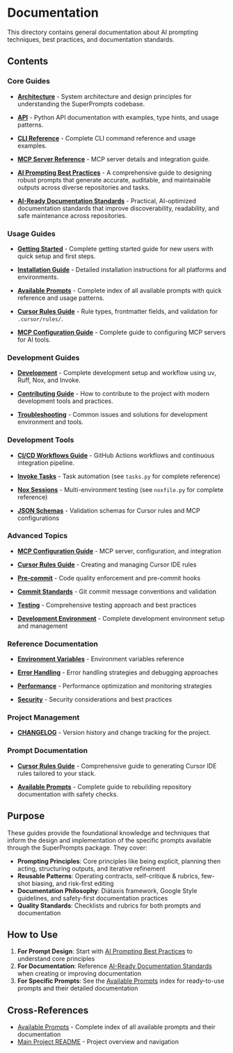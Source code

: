 # Documentation

This directory contains general documentation about AI prompting techniques, best practices, and documentation standards.

## Contents

### Core Guides

- **[Architecture](architecture.md)** - System architecture and design principles for understanding the SuperPrompts codebase.

- **[API](api.md)** - Python API documentation with examples, type hints, and usage patterns.
- **[CLI Reference](cli_reference.md)** - Complete CLI command reference and usage examples.
- **[MCP Server Reference](mcp_reference.md)** - MCP server details and integration guide.

- **[AI Prompting Best Practices](ai_prompting_best_practices.md)** - A comprehensive guide to designing robust prompts that generate accurate, auditable, and maintainable outputs across diverse repositories and tasks.

- **[AI-Ready Documentation Standards](ai_ready_documentation_standards.md)** - Practical, AI-optimized documentation standards that improve discoverability, readability, and safe maintenance across repositories.

### Usage Guides

- **[Getting Started](getting_started.md)** - Complete getting started guide for new users with quick setup and first steps.

- **[Installation Guide](installation_guide.md)** - Detailed installation instructions for all platforms and environments.

- **[Available Prompts](available_prompts.md)** - Complete index of all available prompts with quick reference and usage patterns.

- **[Cursor Rules Guide](cursor_rules_guide.md)** - Rule types, frontmatter fields, and validation for `.cursor/rules/`.

- **[MCP Configuration Guide](mcp_configuration.md)** - Complete guide to configuring MCP servers for AI tools.

### Development Guides

- **[Development](development.md)** - Complete development setup and workflow using uv, Ruff, Nox, and Invoke.

- **[Contributing Guide](contributing_guide.md)** - How to contribute to the project with modern development tools and practices.

- **[Troubleshooting](troubleshooting.md)** - Common issues and solutions for development environment and tools.

### Development Tools

- **[CI/CD Workflows Guide](ci_cd_workflows.md)** - GitHub Actions workflows and continuous integration pipeline.

- **[Invoke Tasks](tasks.py)** - Task automation (see `tasks.py` for complete reference)

- **[Nox Sessions](noxfile.py)** - Multi-environment testing (see `noxfile.py` for complete reference)

- **[JSON Schemas](../schemas/README.md)** - Validation schemas for Cursor rules and MCP configurations

### Advanced Topics

- **[MCP Configuration Guide](mcp_configuration.md)** - MCP server, configuration, and integration

- **[Cursor Rules Guide](cursor_rules_guide.md)** - Creating and managing Cursor IDE rules

- **[Pre-commit](pre_commit.md)** - Code quality enforcement and pre-commit hooks

- **[Commit Standards](commit_standards.md)** - Git commit message conventions and validation

- **[Testing](testing.md)** - Comprehensive testing approach and best practices

- **[Development Environment](development_environment.md)** - Complete development environment setup and management

### Reference Documentation

- **[Environment Variables](environment_variables.md)** - Environment variables reference

- **[Error Handling](error_handling.md)** - Error handling strategies and debugging approaches

- **[Performance](performance.md)** - Performance optimization and monitoring strategies

- **[Security](security.md)** - Security considerations and best practices

### Project Management

- **[CHANGELOG](../CHANGELOG.md)** - Version history and change tracking for the project.

### Prompt Documentation

- **[Cursor Rules Guide](cursor_rules_guide.md)** - Comprehensive guide to generating Cursor IDE rules tailored to your stack.

- **[Available Prompts](available_prompts.md)** - Complete guide to rebuilding repository documentation with safety checks.

## Purpose

These guides provide the foundational knowledge and techniques that inform the design and implementation of the specific prompts available through the SuperPrompts package. They cover:

- **Prompting Principles**: Core principles like being explicit, planning then acting, structuring outputs, and iterative refinement
- **Reusable Patterns**: Operating contracts, self-critique & rubrics, few-shot biasing, and risk-first editing
- **Documentation Philosophy**: Diátaxis framework, Google Style guidelines, and safety-first documentation practices
- **Quality Standards**: Checklists and rubrics for both prompts and documentation

## How to Use

1. **For Prompt Design**: Start with [AI Prompting Best Practices](ai_prompting_best_practices.md) to understand core principles
2. **For Documentation**: Reference [AI-Ready Documentation Standards](ai_ready_documentation_standards.md) when creating or improving documentation
3. **For Specific Prompts**: See the [Available Prompts](available_prompts.md) index for ready-to-use prompts and their detailed documentation

## Cross-References

- [Available Prompts](available_prompts.md) - Complete index of all available prompts and their documentation
- [Main Project README](../README.md) - Project overview and navigation
